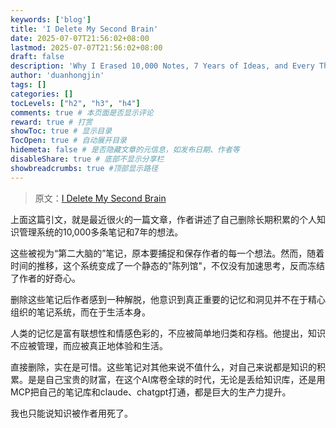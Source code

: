 ```yaml
---
keywords: ['blog']
title: 'I Delete My Second Brain'
date: 2025-07-07T21:56:02+08:00
lastmod: 2025-07-07T21:56:02+08:00
draft: false
description: 'Why I Erased 10,000 Notes, 7 Years of Ideas, and Every Thought I Tried to Save'
author: 'duanhongjin'
tags: []
categories: []
tocLevels: ["h2", "h3", "h4"]
comments: true # 本页面是否显示评论
reward: true # 打赏
showToc: true # 显示目录
TocOpen: true # 自动展开目录
hidemeta: false # 是否隐藏文章的元信息，如发布日期、作者等
disableShare: true # 底部不显示分享栏
showbreadcrumbs: true #顶部显示路径
---
```


> 原文：[I Delete My Second Brain](https://www.joanwestenberg.com/p/i-deleted-my-second-brain)

上面这篇引文，就是最近很火的一篇文章，作者讲述了自己删除长期积累的个人知识管理系统的10,000多条笔记和7年的想法。  

这些被视为“第二大脑的”笔记，原本要捕捉和保存作者的每一个想法。然而，随着时间的推移，这个系统变成了一个静态的"陈列馆"，不仅没有加速思考，反而冻结了作者的好奇心。  

删除这些笔记后作者感到一种解脱，他意识到真正重要的记忆和洞见并不在于精心组织的笔记系统，而在于生活本身。  

人类的记忆是富有联想性和情感色彩的，不应被简单地归类和存档。他提出，知识不应被管理，而应被真正地体验和生活。

直接删除，实在是可惜。这些笔记对其他来说不值什么，对自己来说都是知识的积累。是是自己宝贵的财富，在这个AI席卷全球的时代，无论是丢给知识库，还是用MCP把自己的笔记库和claude、chatgpt打通，都是巨大的生产力提升。 

我也只能说知识被作者用死了。